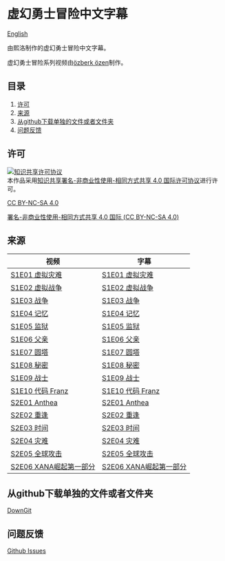 # 虚幻勇士冒险中文字幕

[English](README.md)

由熙洛制作的虚幻勇士冒险中文字幕。

虚幻勇士冒险系列视频由[özberk özen](https://www.youtube.com/channel/UCZudDXXHMTzEeIZXr-eaB_w)制作。

## 目录

1. [许可](#许可)
2. [来源](#来源)
3. [从github下载单独的文件或者文件夹](#从github下载单独的文件或者文件夹)
4. [问题反馈](#问题反馈)

## 许可

<escape><a rel="license" href="https://creativecommons.org/licenses/by-nc-sa/4.0/"><img alt="知识共享许可协议" style="border-width:0" src="https://i.creativecommons.org/l/by-nc-sa/4.0/88x31.png" /></a><br />本作品采用<a rel="license" href="https://creativecommons.org/licenses/by-nc-sa/4.0/">知识共享署名-非商业性使用-相同方式共享 4.0 国际许可协议</a></escape>进行许可。

[CC BY-NC-SA 4.0](LICENSE.md)

[署名-非商业性使用-相同方式共享 4.0 国际 (CC BY-NC-SA 4.0) ](https://creativecommons.org/licenses/by-nc-sa/4.0/deed.zh-Hans)

## 来源

视频 | 字幕
--- | ---
[S1E01 虚拟灾难](https://youtu.be/v=ZvuByaOZ7WA) | [S1E01 虚拟灾难](Season%201/Code%20Lyoko%20Adventures%20%231%20-%20Virtual%20Disaster.ass)
[S1E02 虚拟战争](https://youtu.be/v=2fLtfd1Yr0A) | [S1E02 虚拟战争](Season%201/Code%20Lyoko%20Adventures%20%232%20-%20Virtual%20War.ass)
[S1E03 战争](https://youtu.be/v=UhxB5ydTxos) | [S1E03 战争](Season%201/Code%20Lyoko%20Adventures%20%233%20-%20The%20War.ass)
[S1E04 记忆](https://youtu.be/v=JfU_j_y9Og0) | [S1E04 记忆](Season%201/Code%20Lyoko%20Adventures%20%234%20-%20Memory.ass)
[S1E05 监狱](https://youtu.be/v=j0CtXBRjZDE) | [S1E05 监狱](Season%201/Code%20Lyoko%20Adventures%20%235%20-%20Prison.ass)
[S1E06 父亲](https://youtu.be/v=SICp1LjoL64) | [S1E06 父亲](Season%201/Code%20Lyoko%20Adventures%20%236%20-%20Father.ass)
[S1E07 圆塔](https://youtu.be/v=EG8ZuMLIZqE) | [S1E07 圆塔](Season%201/Code%20Lyoko%20Adventures%20%237%20-%20Tower.ass)
[S1E08 秘密](https://youtu.be/v=y8eLuV-0bZ0) | [S1E08 秘密](Season%201/Code%20Lyoko%20Adventures%20%238%20-%20Secret.ass)
[S1E09 战士](https://youtu.be/v=TimSnIrW97I) | [S1E09 战士](Season%201/Code%20Lyoko%20Adventures%20%239%20-%20Warrior.ass)
[S1E10 代码 Franz](https://youtu.be/v=zlseSD4--wE) | [S1E10 代码 Franz](Season%201/Code%20Lyoko%20Adventures%20%2310%20-%20Code%20Franz%20-%20Season%20Finale.ass)
[S2E01 Anthea](https://youtu.be/6_uFIw6DIFE) | [S2E01 Anthea](Season%202/Code%20Lyoko%20Adventures%20S2E1%20-%20Anthea.ass)
[S2E02 重逢](https://youtu.be/Znm87ghp_K0) | [S2E02 重逢](Season%202/Code%20Lyoko%20Adventures%20S2E2%20-%20Reunion.ass)
[S2E03 时间](https://youtu.be/tAGH0KgXoeg) | [S2E03 时间](Season%202/Code%20Lyoko%20Adventures%20S2E3%20-%20Time.ass)
[S2E04 灾难](https://youtu.be/3Gsn0kq05pw) | [S2E04 灾难](Season%202/Code%20Lyoko%20Adventures%20S2E4%20-%20Disaster.ass)
[S2E05 全球攻击](https://youtu.be/9KzGvCbcj84) | [S2E05 全球攻击](Season%202/Code%20Lyoko%20Adventures%20S2E5%20-%20World%20Wide%20Attack.ass)
[S2E06 XANA崛起第一部分](https://youtu.be/RpSU0vVL8zQ) | [S2E06 XANA崛起第一部分](Season%202/Code%20Lyoko%20Adventures%20S2E6%20-%20Rising%20Of%20Xana%20part%201.ass)

## 从github下载单独的文件或者文件夹

[DownGit](https://minhaskamal.github.io/DownGit/#/home)

## 问题反馈

[Github Issues](https://github.com/Bourshevik0/subtitle_works/issues)